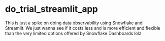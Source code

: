 # do_trial_streamlit_app
This is just a spike on doing data observability using Snowflake and Streamlit. We just wanna see if it costs less and is more efficient and flexible than the very limited options offered by Snowflake Dashboards lolz
